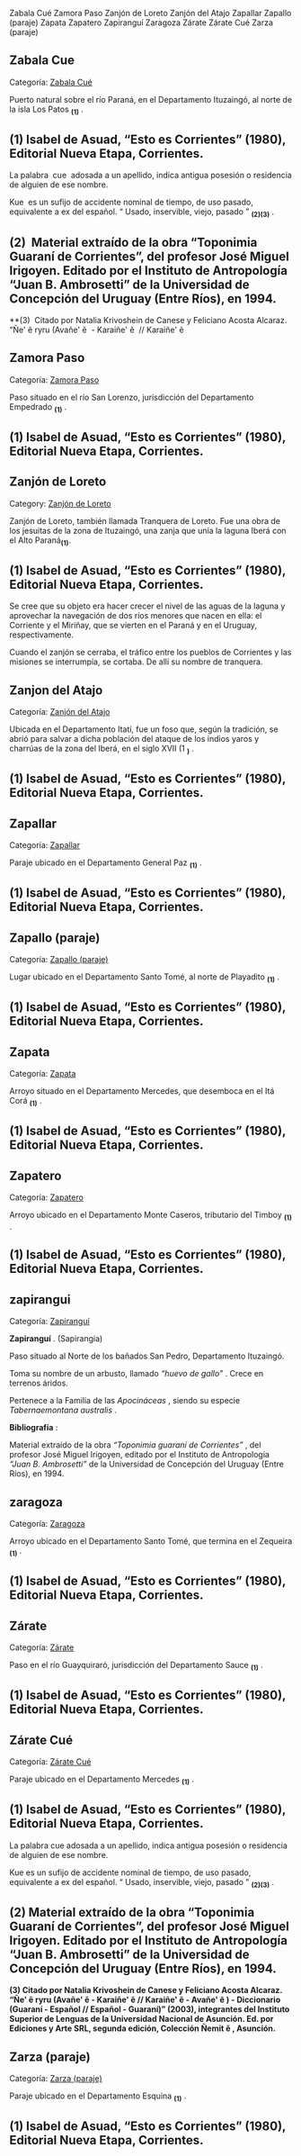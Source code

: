 Zabala Cué
Zamora Paso
Zanjón de Loreto
Zanjón del Atajo
Zapallar
Zapallo (paraje)
Zapata
Zapatero
Zapiranguí
Zaragoza
Zárate
Zárate Cué
Zarza (paraje)


## Zabala Cue

Categoría: [Zabala Cué](http://descubrircorrientes.com.ar/2012/index.php/4478-toponimia/u-v-y-z/zabala-cue)

Puerto natural sobre el río Paraná, en el Departamento Ituzaingó, al norte de la isla Los Patos <sub><strong><span><span>(1)</span></span></strong></sub> .

## **(1) Isabel de Asuad, “Esto es Corrientes” (1980), Editorial Nueva Etapa, Corrientes.**

La palabra  cue  adosada a un apellido, indica antigua posesión o residencia de alguien de ese nombre.

Kue  es un sufijo de accidente nominal de tiempo, de uso pasado, equivalente a ex del español. “ Usado, inservible, viejo, pasado ” <sub><strong><span><span>(2)(3)</span></span></strong></sub> .

## **(2)  Material extraído de la obra “Toponimia Guaraní de Corrientes”, del profesor José Miguel Irigoyen. Editado por el Instituto de Antropología “Juan B. Ambrosetti” de la Universidad de Concepción del Uruguay (Entre Ríos), en 1994.**  
**(3)  Citado por Natalia Krivoshein de Canese y Feliciano Acosta Alcaraz. “Ñe' ẽ ryru (Avañe' ẽ  - Karaiñe' ẽ  // Karaiñe' ẽ 


## Zamora Paso

Categoría: [Zamora Paso](http://descubrircorrientes.com.ar/2012/index.php/4479-toponimia/u-v-y-z/zamora-paso)

Paso situado en el río San Lorenzo, jurisdicción del Departamento Empedrado <sub><strong><span><span>(1)</span></span></strong></sub> .

## **(1) Isabel de Asuad, “Esto es Corrientes” (1980), Editorial Nueva Etapa, Corrientes.**


## Zanjón de Loreto

Category: [Zanjón de Loreto](http://descubrircorrientes.com.ar/2012/index.php/4474-toponimia/u-v-y-z/zanjon-de-loreto)

Zanjón de Loreto, también llamada Tranquera de Loreto. Fue una obra de los jesuitas de la zona de Ituzaingó, una zanja que unía la laguna Iberá con el Alto Paraná<sub><strong>(1)</strong></sub>.

## **(1) Isabel de Asuad, “Esto es Corrientes” (1980), Editorial Nueva Etapa, Corrientes.**

Se cree que su objeto era hacer crecer el nivel de las aguas de la laguna y aprovechar la navegación de dos ríos menores que nacen en ella: el Corriente y el Miriñay, que se vierten en el Paraná y en el Uruguay, respectivamente.

Cuando el zanjón se cerraba, el tráfico entre los pueblos de Corrientes y las misiones se interrumpía, se cortaba. De allí su nombre de tranquera.


## Zanjon del Atajo

Categoría: [Zanjón del Atajo](http://descubrircorrientes.com.ar/2012/index.php/4476-toponimia/u-v-y-z/zanjon-del-atajo)

Ubicada en el Departamento Itatí, fue un foso que, según la tradición, se abrió para salvar a dicha población del ataque de los indios yaros y charrúas de la zona del Iberá, en el siglo XVII (1 <sub><strong><span><span>)</span></span></strong></sub> .

## **(1) Isabel de Asuad, “Esto es Corrientes” (1980), Editorial Nueva Etapa, Corrientes.**


## Zapallar

Categoría: [Zapallar](http://descubrircorrientes.com.ar/2012/index.php/4473-toponimia/u-v-y-z/zapallar)

Paraje ubicado en el Departamento General Paz <sub><strong><span><span>(1)</span></span></strong></sub> .

## **(1) Isabel de Asuad, “Esto es Corrientes” (1980), Editorial Nueva Etapa, Corrientes.**


## Zapallo (paraje)

Categoría: [Zapallo (paraje)](http://descubrircorrientes.com.ar/2012/index.php/4471-toponimia/u-v-y-z/zapallo-paraje)

Lugar ubicado en el Departamento Santo Tomé, al norte de Playadito <sub><strong><span><span>(1)</span></span></strong></sub> .

## **(1) Isabel de Asuad, “Esto es Corrientes” (1980), Editorial Nueva Etapa, Corrientes.**


## Zapata

Categoría: [Zapata](http://descubrircorrientes.com.ar/2012/index.php/4467-toponimia/u-v-y-z/zapata)

Arroyo situado en el Departamento Mercedes, que desemboca en el Itá Corá <sub><strong><span><span>(1)</span></span></strong></sub> .

## **(1) Isabel de Asuad, “Esto es Corrientes” (1980), Editorial Nueva Etapa, Corrientes.**


## Zapatero

Categoría: [Zapatero](http://descubrircorrientes.com.ar/2012/index.php/4466-toponimia/u-v-y-z/zapatero)

Arroyo ubicado en el Departamento Monte Caseros, tributario del Timboy <sub><strong><span><span>(1)</span></span></strong></sub> .

## **(1) Isabel de Asuad, “Esto es Corrientes” (1980), Editorial Nueva Etapa, Corrientes.**


## zapirangui

Categoría: [Zapiranguí](http://descubrircorrientes.com.ar/2012/index.php/1308-toponimia/u-v-y-z/zapirangui)

**Zapiranguí** . (Sapirangia)

Paso situado al Norte de los bañados San Pedro, Departamento Ituzaingó.

Toma su nombre de un arbusto, llamado _“huevo de gallo”_ . Crece en terrenos áridos.

Pertenece a la Familia de las _Apocináceas_ , siendo su especie _Tabernaemontana australis_ .

**Bibliografía** :

Material extraído de la obra _“Toponimia guaraní de Corrientes”_ , del profesor José Miguel Irigoyen, editado por el Instituto de Antropología _“Juan B. Ambrosetti”_ de la Universidad de Concepción del Uruguay (Entre Ríos), en 1994.


## zaragoza

Categoría: [Zaragoza](http://descubrircorrientes.com.ar/2012/index.php/4465-toponimia/u-v-y-z/zaragoza)

Arroyo ubicado en el Departamento Santo Tomé, que termina en el Zequeira <sub><strong><span><span>(1)</span></span></strong></sub> .

## **(1) Isabel de Asuad, “Esto es Corrientes” (1980), Editorial Nueva Etapa, Corrientes.**


## Zárate

Categoría: [Zárate](http://descubrircorrientes.com.ar/2012/index.php/4464-toponimia/u-v-y-z/zarate)

Paso en el río Guayquiraró, jurisdicción del Departamento Sauce <sub><strong><span><span>(1)</span></span></strong></sub> .

## **(1) Isabel de Asuad, “Esto es Corrientes” (1980), Editorial Nueva Etapa, Corrientes.**


## Zárate Cué

Categoría: [Zárate Cué](http://descubrircorrientes.com.ar/2012/index.php/4463-toponimia/u-v-y-z/zarate-cue)

Paraje ubicado en el Departamento Mercedes <sub><strong><span><span>(1)</span></span></strong></sub> .

## **(1) Isabel de Asuad, “Esto es Corrientes” (1980), Editorial Nueva Etapa, Corrientes.**

La palabra cue adosada a un apellido, indica antigua posesión o residencia de alguien de ese nombre.

Kue es un sufijo de accidente nominal de tiempo, de uso pasado, equivalente a ex del español. “ Usado, inservible, viejo, pasado ” <sub><strong><span><span>(2)(3)</span></span></strong></sub> .

## **(2) Material extraído de la obra “Toponimia Guaraní de Corrientes”, del profesor José Miguel Irigoyen. Editado por el Instituto de Antropología “Juan B. Ambrosetti” de la Universidad de Concepción del Uruguay (Entre Ríos), en 1994.**  
**(3) Citado por Natalia Krivoshein de Canese y Feliciano Acosta Alcaraz. “Ñe' ẽ ryru (Avañe' ẽ - Karaiñe' ẽ // Karaiñe' ẽ - Avañe' ẽ ) - Diccionario (Guaraní - Español // Español - Guaraní)” (2003), integrantes del Instituto Superior de Lenguas de la Universidad Nacional de Asunción. Ed. por Ediciones y Arte SRL, segunda edición, Colección Ñemit ẽ , Asunción.**


## Zarza (paraje)

Categoría: [Zarza (paraje)](http://descubrircorrientes.com.ar/2012/index.php/4469-toponimia/u-v-y-z/zarza-paraje)

Paraje ubicado en el Departamento Esquina **<sub><span><span>(1)</span></span></sub>** .

## **(1) Isabel de Asuad, “Esto es Corrientes” (1980), Editorial Nueva Etapa, Corrientes.**